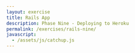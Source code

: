 ```yaml
---
layout: exercise
title: Rails App
description: Phase Nine - Deploying to Heroku
permalink: /exercises/rails-nine/
javascript:
  - /assets/js/catchup.js
---
```


